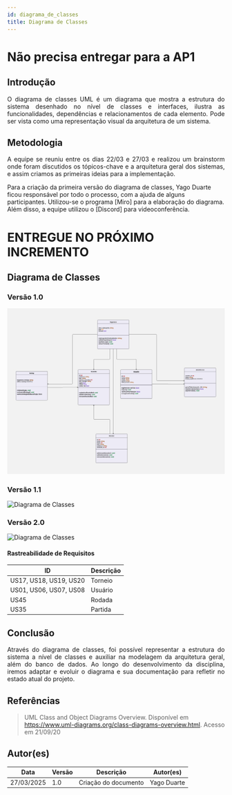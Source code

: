 ```yaml
---
id: diagrama_de_classes
title: Diagrama de Classes
---
```


# Não precisa entregar para a AP1
## Introdução

<p align = "justify">
O diagrama de classes UML é um diagrama que mostra a estrutura do sistema desenhado no nível de classes e interfaces, ilustra as funcionalidades, dependências e relacionamentos de cada elemento. Pode ser vista como uma representação visual da arquitetura de um sistema. 
</p>

## Metodologia

<p align = "justify">
A equipe se reuniu entre os dias 22/03 e 27/03 e realizou um brainstorm onde foram discutidos os tópicos-chave e a arquitetura geral dos sistemas, e assim criamos as primeiras ideias para a implementação.

Para a criação da primeira versão do diagrama de classes, Yago Duarte ficou responsável por todo o processo, com a ajuda de alguns participantes. Utilizou-se o programa [Miro] para a elaboração do diagrama. Além disso, a equipe utilizou o [Discord] para videoconferência.
</p>

# ENTREGUE NO PRÓXIMO INCREMENTO
## Diagrama de Classes

### Versão 1.0

![![Diagrama de Classes](../assets/diagrama_de_classes/diagrama_de_classes.png)](./Diagrama-UML-PBE-SkolBits.jpg)

### Versão 1.1

![![Diagrama de Classes](../assets/diagrama_de_classes/diagrama_de_classes_1.1.png)](../assets/diagrama_de_classes/diagrama_de_classes_1.1.png)

### Versão 2.0

![![Diagrama de Classes](../assets/diagrama_de_classes/diagrama_de_classes_1.1.png)](../assets/diagrama_de_classes/diagrama_de_classes_2.0.png)


#### Rastreabilidade de Requisitos

| ID|Descrição|
|---|---|
|US17, US18, US19, US20|Torneio|
|US01, US06, US07, US08|Usuário|
|US45|Rodada|
|US35|Partida|

## Conclusão

<p align = "justify">
Através do diagrama de classes, foi possível representar a estrutura do sistema a nível de classes e auxiliar na modelagem da arquitetura geral, além do banco de dados. Ao longo do desenvolvimento da disciplina, iremos adaptar e evoluir o diagrama e sua documentação para refletir no estado atual do projeto.
</p>

## Referências

> UML Class and Object Diagrams Overview. Disponível em https://www.uml-diagrams.org/class-diagrams-overview.html. Acesso em 21/09/20

## Autor(es)

| Data | Versão | Descrição | Autor(es) |
| -- | -- | -- | -- |
| 27/03/2025 | 1.0 | Criação do documento | Yago Duarte |
